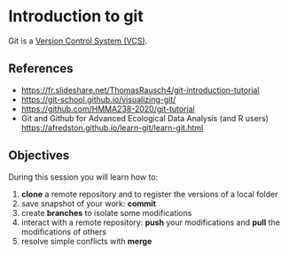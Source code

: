 # Introduction to git

Git is a [Version Control System (VCS)](https://en.wikipedia.org/wiki/Version_control).

## References

- <https://fr.slideshare.net/ThomasRausch4/git-introduction-tutorial>
- <https://git-school.github.io/visualizing-git/>
- <https://github.com/HMMA238-2020/git-tutorial>
- Git and Github for Advanced Ecological Data Analysis (and R users) <https://afredston.github.io/learn-git/learn-git.html>

## Objectives

During this session you will learn how to:

1. **clone** a remote repository and to register the versions of a local folder
2. save snapshot of your work: **commit**
3. create **branches** to isolate some modifications
4. interact with a remote repository: **push** your modifications and **pull** the modifications of others
5. resolve simple conflicts with **merge**

